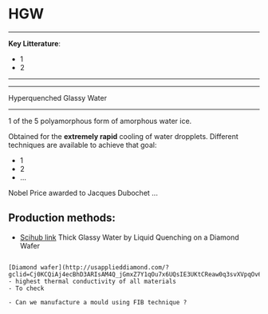 # HGW

***
**Key Litterature**:
- 1
- 2
***

***
Hyperquenched Glassy Water

***

1 of the 5 polyamorphous form of amorphous water ice.

Obtained for the **extremely rapid** cooling of water dropplets. Different techniques are available to achieve that goal:
- 1
- 2
- ...

Nobel Price awarded to Jacques Dubochet ...

## Production methods:

- [Scihub link](https://sci-hub.ru/10.1021/jp012868x) Thick Glassy Water by Liquid Quenching on a Diamond Wafer



```{admonition} Question Giulia

[Diamond wafer](http://usapplieddiamond.com/?gclid=Cj0KCQiAj4ecBhD3ARIsAM4Q_jGmxZ7Y1qOu7x6UQsIE3UKtCReaw0q3svXVpqOv6eS_rKw3O2fCvkoaAn9eEALw_wcB) - highest thermal conductivity of all materials
- To check

- Can we manufacture a mould using FIB technique ? 


```